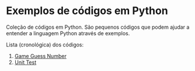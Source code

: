 Exemplos de códigos em Python
===

Coleção de códigos em Python. São pequenos códigos que podem ajudar a entender a 
linguagem Python através de exemplos.

Lista (cronológica) dos códigos:

1. [Game Guess Number](guess-number)
2. [Unit Test](unittest)